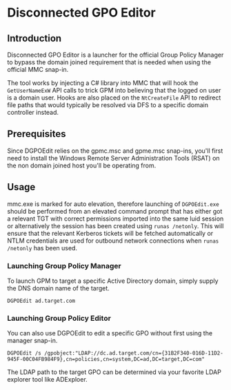 # Disconnected GPO Editor

## Introduction

Disconnected GPO Editor is a launcher for the official Group Policy Manager to bypass the domain joined requirement that is needed when using the official MMC snap-in.  

The tool works by injecting a C# library into MMC that will hook the `GetUserNameExW` API calls to trick GPM into believing that the logged on user is a domain user.  Hooks are also placed on the `NtCreateFile` API to redirect file paths that would typically be resolved via DFS to a specific domain controller instead.

## Prerequisites  

Since DGPOEdit relies on the gpmc.msc and gpme.msc snap-ins, you'll first need to install the Windows Remote Server Administration Tools (RSAT) on the non domain joined host you'll be operating from.

## Usage

mmc.exe is marked for auto elevation, therefore launching of `DGPOEdit.exe` should be performed from an elevated command prompt that has either got a relevant TGT with correct permissions imported into the same luid session or alternatively the session has been created using `runas /netonly`.  This will ensure that the relevant Kerberos tickets will be fetched automatically or NTLM credentials are used for outbound network connections when `runas /netonly` has been used.  

### Launching Group Policy Manager

To launch GPM to target a specific Active Directory domain, simply supply the DNS domain name of the target.

```
DGPOEdit ad.target.com
``` 

### Launching Group Policy Editor

You can also use DGPOEdit to edit a specific GPO without first using the manager snap-in.  

```
DGPOEdit /s /gpobject:"LDAP://dc.ad.target.com/cn={31B2F340-016D-11D2-945F-00C04FB984F9},cn=policies,cn=system,DC=ad,DC=target,DC=com"
```
The LDAP path to the target GPO can be determined via your favorite LDAP explorer tool like ADExploer.






